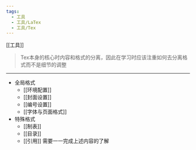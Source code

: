 ```yaml
---
tags:
  - 工具
  - 工具/LaTex
  - 工具/Tex
---
```

[[工具]]
>Tex本身的核心时内容和格式的分离，因此在学习时应该注重如何去分离格式而不是细节的调整
---
- 全局格式 
	- [[环境配置]]
	- [[封面设置]]
	- [[编号设置]]
	- [[字体与页面格式]]
- 特殊格式
	- [[制表]]
	- [[目录]]
	- [[引用]]
需要一一完成上述内容的了解

